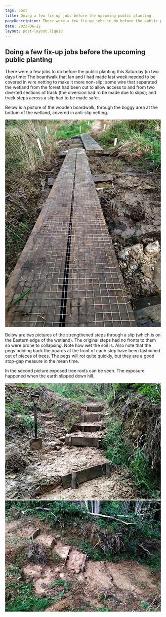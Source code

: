 ```yaml
---
tags: post
title: Doing a few fix-up jobs before the upcoming public planting
pageDescription: There were a few fix-up jobs to do before the public planting session this Saturday.
date: 2023-06-22
layout: post-layout.liquid
---
```


## Doing a few fix-up jobs before the upcoming public planting

There were a few jobs to do before the public planting this Saturday (in two days time: The boardwalk that Ian and I had made last week needed to be covered in wire netting to make it more non-slip; some wire that separated the wetland from the forest had been cut to allow access to and from two diverted sections of track (the diversion had ro be made due to slips); and track steps across a slip had to be made safer. 

Below is a picture of the wooden boardwalk, through the boggy area at the bottom of the wetland, covered in anti-slip netting.

![A picture of the wooden boardwalk through the wet area covered in anti-slip netting](/assets/images/news/june-2023-fix-up-jobs/wired-boardwalk.jpg)

Below are two pictures of the strengthened steps through a slip (which is on the Eastern edge of the wetland). The original steps had no fronts to them so were prone to collapsing. Note how wet the soil is. Also note that the pegs holding back the boards at the front of each step have been fashioned out of pieces of trees. The pegs will rot quite quickly, but they are a good stop-gap measure in the mean time.

In the second picture exposed tree roots can be seen. The exposure happened when the earth slipped down hill.

<img src="/assets/images/news/june-2023-fix-up-jobs/steps-front-on.jpg" alt="The steps seen front on" loading="lazy">

<img src="/assets/images/news/june-2023-fix-up-jobs/steps-top-down.jpg" alt="A side on and top down picture of the steps showing how wet the ground is" loading="lazy">

